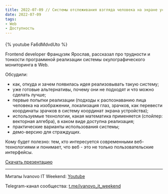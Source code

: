 ```yaml
---
title: 2022-07-09 // Системы отслеживания взгляда человека на экране устройства - Ярослав Французяк
date: 2022-07-09
tags:
- Web
- Доступность
---
```


#### 

{% youtube Fa6dMdvdUto %}

Frontend developer Французяк Ярослав, рассказал про трудности и тонкости программной реализации системы окулографического мониторинга в Web.

Обсудили:
- как, откуда и зачем появилась идея реализовывать такую систему;
- уже готовые альтернативы, почему они не подходят и что можно сделать лучше;
- первые попытки реализации (подходы к распознаванию лица человека на изображении, локализация глаз, зрачков, как перевести координаты зрачков в систему координат экрана устройства);
- используемые технологии, какая математика применяется (спойлер: векторная алгебра), в каком виде доступна реализация;
- практические варианты использования системы;
- демо-версию для страждущих.

Кому будет полезно: тем, кто интересуется современными веб-технологиями и понимает, что веб - это не только пользовательские интерфейсы.

[Скачать презентацию]()

---

Митапы Ivanovo IT Weekend: [Youtube](https://www.youtube.com/channel/UCvNa9tbtI1_xgiY6F1QvQZQ)

Telegram-канал сообщества: [t.me/ivanovo_it_weekend](https://t.me/ivanovo_it_weekend)

